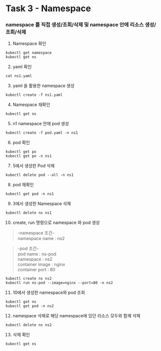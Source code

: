 # Task 3 - Namespace

### namespace 를 직접 생성/조회/삭제 및 namespace 안에 리소스 생성/조회/삭제


1. Namespace 확인

```
kubectl get namespace
kubectl get ns
```

2. yaml 확인

```
cat ns1.yaml
```

3. yaml 을 활용한 namespace 생성

```
kubectl create -f ns1.yaml
```

4. Namespace 재확인

```
kubectl get ns
```

5. n1 namespace 안에 pod 생성

```
kubectl create -f pod.yaml -n ns1
```

6. pod 확인

```
kubectl get po
kubectl get po -n ns1
```

7. 5에서 생성한 Pod 삭제

```
kubectl delete pod --all -n ns1
```

8. pod 재확인

```
kubectl get pod -n ns1
```

9. 3에서 생성한 Namespace 삭제

```
kubectl delete ns ns1
```

10. create, run 명령으로 namespace 와 pod 생성

>-namespace 조건-  
namespace name : ns2  

> -pod 조건-  
pod name : ns-pod  
namespace : ns2  
container image : nginx  
container port : 80


```
kubectl create ns ns2
kubectl run ns-pod --image=nginx --port=80 -n ns2
```

11. 10에서 생성한 namespace와 pod 조회

```
kubectl get ns
kubectl get pod -n ns2
```

12. namespace 삭제로 해당 namespace에 있던 리소스 모두와 함께 삭제

```
kubectl delete ns ns2
```

13. 삭제 확인

```
kubectl get ns
```
